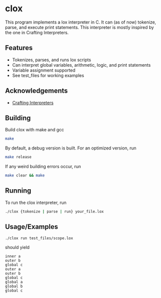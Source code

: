 
# clox

This program implements a lox interpreter in C. It can (as of now) tokenize, parse, and execute print statements. This interpreter is mostly inspired by the one in Crafting Interpreters.


## Features

- Tokenizes, parses, and runs lox scripts
- Can interpret global variables, arithmetic, logic, and print statements
- Variable assignment supported
- See test_files for working examples


## Acknowledgements

 - [Crafting Interpreters](https://craftinginterpreters.com/)


## Building

Build clox with make and gcc

```bash
make
```

By default, a debug version is built. For an optimized version, run

```bash
make release
```

If any weird building errors occur, run


```bash
make clear && make
```

## Running

To run the clox interpreter, run

```bash
./clox {tokenize | parse | run} your_file.lox
```


## Usage/Examples

```bash
./clox run test_files/scope.lox
```
should yield

```bash8
inner a
outer b
global c
outer a
outer b
global c
global a
global b
global c
```

